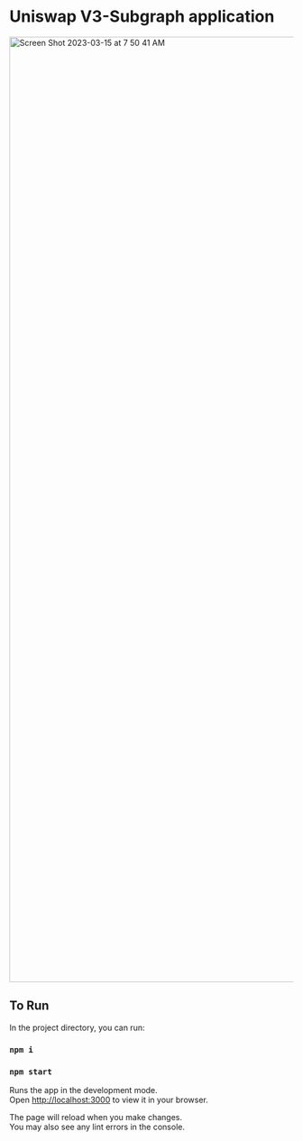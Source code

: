 # Uniswap V3-Subgraph application

<img width="1677" alt="Screen Shot 2023-03-15 at 7 50 41 AM" src="https://user-images.githubusercontent.com/22567920/225347694-613f0fad-fca7-4afb-8768-cfb30cafb8e0.png">



## To Run

In the project directory, you can run:
### `npm i`

### `npm start`

Runs the app in the development mode.\
Open [http://localhost:3000](http://localhost:3000) to view it in your browser.

The page will reload when you make changes.\
You may also see any lint errors in the console.



